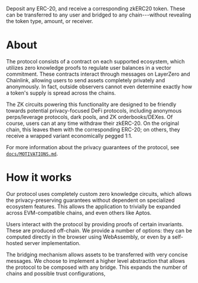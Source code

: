 Deposit any ERC-20, and receive a corresponding zkERC20 token. These can be transferred to any user and bridged to any chain---without revealing the token type, amount, or receiver.

# About

The protocol consists of a contract on each supported ecosystem, which utilizes zero knowledge proofs to regulate user balances in a vector commitment. These contracts interact through messages on LayerZero and Chainlink, allowing users to send assets completely privately and anonymously. In fact, outside observers cannot even determine exactly how a token's supply is spread across the chains.

The ZK circuits powering this functionality are designed to be friendly towards potential privacy-focused DeFi protocols, including anonymous perps/leverage protocols, dark pools, and ZK orderbooks/DEXes. Of course, users can at any time withdraw their zkERC-20. On the original chain, this leaves them with the corresponding ERC-20; on others, they receive a wrapped variant economically pegged 1:1.

For more information about the privacy guarantees of the protocol, see [`docs/MOTIVATIONS.md`](docs/MOTIVATIONS.md).

# How it works

Our protocol uses completely custom zero knowledge circuits, which allows the privacy-preserving guarantees without dependent on specialized ecosystem features. This allows the application to trivially be expanded across EVM-compatible chains, and even others like Aptos.

Users interact with the protocol by providing proofs of certain invariants. These are produced off-chain. We provide a number of options: they can be computed directly in the browser using WebAssembly, or even by a self-hosted server implementation.

The bridging mechanism allows assets to be transferred with very concise messages. We choose to implement a higher level abstraction that allows the protocol to be composed with any bridge. This expands the number of chains and possible trust configurations,
